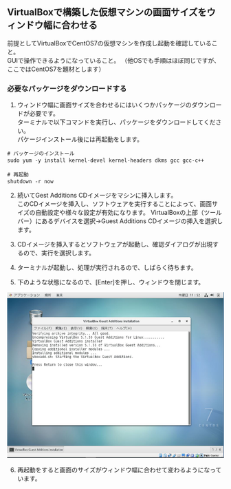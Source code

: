 ## VirtualBoxで構築した仮想マシンの画面サイズをウィンドウ幅に合わせる

前提としてVirtualBoxでCentOS7の仮想マシンを作成し起動を確認していること。  
GUIで操作できるようになっていること。
（他OSでも手順はほぼ同じですが、ここではCentOS7を題材とします）

### 必要なパッケージをダウンロードする

1. ウィンドウ幅に画面サイズを合わせるにはいくつかパッケージのダウンロードが必要です。  
ターミナルで以下コマンドを実行し、パッケージをダウンロードしてください。  
パケージインストール後には再起動をします。
```
# パッケージのインストール
sudo yum -y install kernel-devel kernel-headers dkms gcc gcc-c++

# 再起動
shutdown -r now

```

2. 続いてGest Additions CDイメージをマシンに挿入します。  
このCDイメージを挿入し、ソフトウェアを実行することによって、画面サイズの自動設定や様々な設定が有効になります。
VirtualBoxの上部（ツールバー）にあるデバイスを選択→Guest Additions CDイメージの挿入を選択します。

3. CDイメージを挿入するとソフトウェアが起動し、確認ダイアログが出現するので、実行を選択します。

4. ターミナルが起動し、処理が実行されるので、しばらく待ちます。

5. 下のような状態になるので、[Enter]を押し、ウィンドウを閉じます。
<div align=center>
  <img src=image/guestadditions_installed.JPG>
</div>  

6. 再起動をすると画面のサイズがウィンドウ幅に合わせて変わるようになっています。
